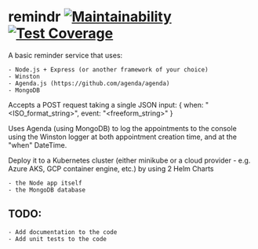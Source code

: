 # remindr [![Maintainability](https://api.codeclimate.com/v1/badges/2eaf982171034f6d906c/maintainability)](https://codeclimate.com/github/andreujuanc/remindr/maintainability) [![Test Coverage](https://api.codeclimate.com/v1/badges/2eaf982171034f6d906c/test_coverage)](https://codeclimate.com/github/andreujuanc/remindr/test_coverage)

A basic reminder service that uses:

    - Node.js + Express (or another framework of your choice)
    - Winston
    - Agenda.js (https://github.com/agenda/agenda)
    - MongoDB

 

Accepts a POST request taking a single JSON input:
{ when: "<ISO_format_string>", event: "<freeform_string>" }
 

Uses Agenda (using MongoDB) to log the appointments to the console using the Winston logger at both appointment creation time, and at the "when" DateTime.

Deploy it to a Kubernetes cluster (either minikube or a cloud provider - e.g. Azure AKS, GCP container engine, etc.) by using 2 Helm Charts

    - the Node app itself
    - the MongoDB database

## TODO:

    - Add documentation to the code
    - Add unit tests to the code
